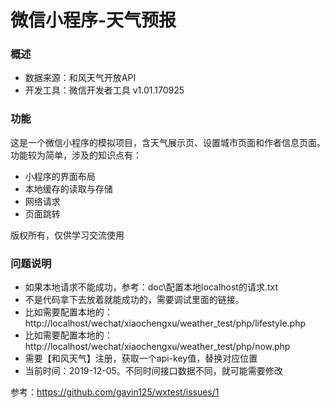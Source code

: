 # 微信小程序-天气预报

### 概述
* 数据来源：和风天气开放API
* 开发工具：微信开发者工具 v1.01.170925

### 功能
这是一个微信小程序的模拟项目，含天气展示页、设置城市页面和作者信息页面。功能较为简单，涉及的知识点有：
* 小程序的界面布局
* 本地缓存的读取与存储
* 网络请求
* 页面跳转

版权所有，仅供学习交流使用

### 问题说明
* 如果本地请求不能成功，参考：doc\配置本地localhost的请求.txt
* 不是代码拿下去放着就能成功的，需要调试里面的链接。
* 比如需要配置本地的：http://localhost/wechat/xiaochengxu/weather_test/php/lifestyle.php
* 比如需要配置本地的：http://localhost/wechat/xiaochengxu/weather_test/php/now.php
* 需要【和风天气】注册，获取一个api-key值，替换对应位置
* 当前时间：2019-12-05。不同时间接口数据不同，就可能需要修改



参考：https://github.com/gavin125/wxtest/issues/1




